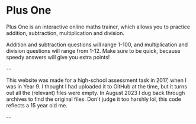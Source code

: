 # Plus One
Plus One is an interactive online maths trainer, which allows you to practice addition, 
subtraction, multiplication and division. 

Addition and subtraction questions will range 1-100, and multiplication and division questions 
will range from 1-12.
Make sure to be quick, because speedy answers will give you extra points! 

--

This website was made for a high-school assessment task in 2017, when I was in Year 9. I 
thought I had uploaded it to GitHub at the time, but it turns out all the (relevant) 
files were empty. In August 2023 I dug back through archives to find the original files. Don't 
judge it too harshly lol, this code reflects a 15 year old me.

--


